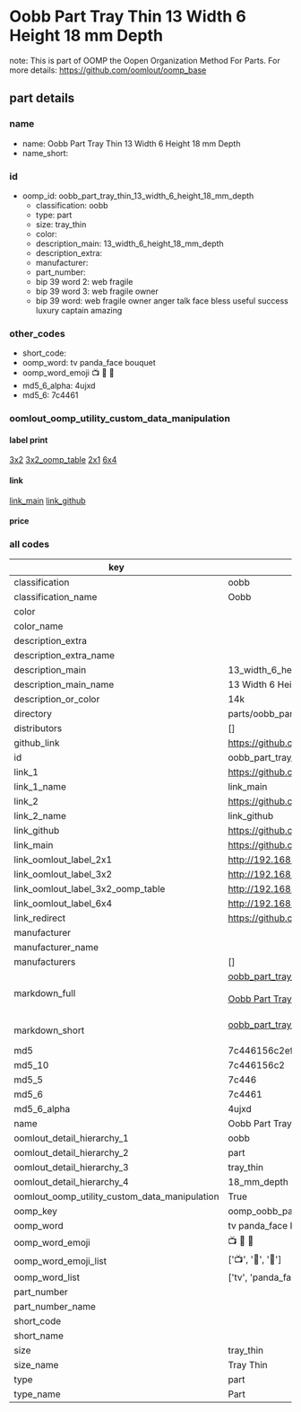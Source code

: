 # Oobb Part Tray Thin 13 Width 6 Height 18 mm Depth  

note: This is part of OOMP the Oopen Organization Method For Parts. For more details: https://github.com/oomlout/oomp_base

##  part details
  







### name
* name: Oobb Part Tray Thin 13 Width 6 Height 18 mm Depth
* name_short: 
### id
* oomp_id: oobb_part_tray_thin_13_width_6_height_18_mm_depth
  * classification: oobb
  * type: part
  * size: tray_thin
  * color: 
  * description_main: 13_width_6_height_18_mm_depth
  * description_extra: 
  * manufacturer: 
  * part_number: 
  * bip 39 word 2: web fragile
  * bip 39 word 3: web fragile owner
  * bip 39 word: web fragile owner anger talk face bless useful success luxury captain amazing

### other_codes
* short_code: 
* oomp_word: tv panda_face bouquet
* oomp_word_emoji :tv: :panda_face: :bouquet:
* md5_6_alpha: 4ujxd
* md5_6: 7c4461






### oomlout_oomp_utility_custom_data_manipulation
#### label print
[3x2](http://192.168.1.245:1112/?label=oomp%204ujxd)
[3x2_oomp_table](http://192.168.1.108:1112/?label=oomp%204ujxd)
[2x1](http://192.168.1.242:1112/?label=oomp%204ujxd)
[6x4](http://192.168.1.55:1112/?label=oomp%204ujxd)    

#### link

[link_main](https://github.com/oomlout/oomlout_oomp_version_1_messy/tree/main/parts/oobb_part_tray_thin_13_width_6_height_18_mm_depth) [link_github](https://github.com/oomlout/oomlout_oomp_version_1_messy/tree/main/parts/oobb_part_tray_thin_13_width_6_height_18_mm_depth)                             

#### price







### all codes 
| key | value |  
| --- | --- |  
| classification | oobb |  
| classification_name | Oobb |  
| color |  |  
| color_name |  |  
| description_extra |  |  
| description_extra_name |  |  
| description_main | 13_width_6_height_18_mm_depth |  
| description_main_name | 13 Width 6 Height 18 mm Depth |  
| description_or_color | 14k |  
| directory | parts/oobb_part_tray_thin_13_width_6_height_18_mm_depth |  
| distributors | [] |  
| github_link | https://github.com/oomlout/oomlout_oomp_part_src/tree/main/parts/oobb_part_tray_thin_13_width_6_height_18_mm_depth |  
| id | oobb_part_tray_thin_13_width_6_height_18_mm_depth |  
| link_1 | https://github.com/oomlout/oomlout_oomp_version_1_messy/tree/main/parts/oobb_part_tray_thin_13_width_6_height_18_mm_depth |  
| link_1_name | link_main |  
| link_2 | https://github.com/oomlout/oomlout_oomp_version_1_messy/tree/main/parts/oobb_part_tray_thin_13_width_6_height_18_mm_depth |  
| link_2_name | link_github |  
| link_github | https://github.com/oomlout/oomlout_oomp_version_1_messy/tree/main/parts/oobb_part_tray_thin_13_width_6_height_18_mm_depth |  
| link_main | https://github.com/oomlout/oomlout_oomp_version_1_messy/tree/main/parts/oobb_part_tray_thin_13_width_6_height_18_mm_depth |  
| link_oomlout_label_2x1 | http://192.168.1.242:1112/?label=oomp%204ujxd |  
| link_oomlout_label_3x2 | http://192.168.1.245:1112/?label=oomp%204ujxd |  
| link_oomlout_label_3x2_oomp_table | http://192.168.1.108:1112/?label=oomp%204ujxd |  
| link_oomlout_label_6x4 | http://192.168.1.55:1112/?label=oomp%204ujxd |  
| link_redirect | https://github.com/oomlout/oomlout_oomp_version_1_messy/tree/main/parts/oobb_part_tray_thin_13_width_6_height_18_mm_depth |  
| manufacturer |  |  
| manufacturer_name |  |  
| manufacturers | [] |  
| markdown_full | [oobb_part_tray_thin_13_width_6_height_18_mm_depth](none)<br>[](none)<br>[Oobb Part Tray Thin 13 Width 6 Height 18 Mm Depth](none)<br><br> |  
| markdown_short | [oobb_part_tray_thin_13_width_6_height_18_mm_depth](none)<br><br> |  
| md5 | 7c446156c2efe2f5466ec08b3c571fc6 |  
| md5_10 | 7c446156c2 |  
| md5_5 | 7c446 |  
| md5_6 | 7c4461 |  
| md5_6_alpha | 4ujxd |  
| name | Oobb Part Tray Thin 13 Width 6 Height 18 mm Depth |  
| oomlout_detail_hierarchy_1 | oobb |  
| oomlout_detail_hierarchy_2 | part |  
| oomlout_detail_hierarchy_3 | tray_thin |  
| oomlout_detail_hierarchy_4 | 18_mm_depth |  
| oomlout_oomp_utility_custom_data_manipulation | True |  
| oomp_key | oomp_oobb_part_tray_thin_13_width_6_height_18_mm_depth |  
| oomp_word | tv panda_face bouquet |  
| oomp_word_emoji | :tv: :panda_face: :bouquet: |  
| oomp_word_emoji_list | [':tv:', ':panda_face:', ':bouquet:'] |  
| oomp_word_list | ['tv', 'panda_face', 'bouquet'] |  
| part_number |  |  
| part_number_name |  |  
| short_code |  |  
| short_name |  |  
| size | tray_thin |  
| size_name | Tray Thin |  
| type | part |  
| type_name | Part |  
